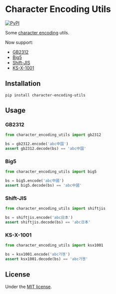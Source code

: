 # Character Encoding Utils

[![PyPI](https://img.shields.io/pypi/v/character-encoding-utils)](https://pypi.org/project/character-encoding-utils/)

Some [character encoding](https://en.wikipedia.org/wiki/Character_encoding) utils.

Now support:

- [GB2312](https://en.wikipedia.org/wiki/GB_2312)
- [Big5](https://en.wikipedia.org/wiki/Big5)
- [Shift-JIS](https://en.wikipedia.org/wiki/Shift_JIS)
- [KS-X-1001](https://en.wikipedia.org/wiki/KS_X_1001)

## Installation

```commandline
pip install character-encoding-utils
```

## Usage

### GB2312

```python
from character_encoding_utils import gb2312

bs = gb2312.encode('abc中国')
assert gb2312.decode(bs) == 'abc中国'
```

### Big5

```python
from character_encoding_utils import big5

bs = big5.encode('abc中國')
assert big5.decode(bs) == 'abc中國'
```

### Shift-JIS

```python
from character_encoding_utils import shiftjis

bs = shiftjis.encode('abc日本')
assert shiftjis.decode(bs) == 'abc日本'
```

### KS-X-1001

```python
from character_encoding_utils import ksx1001

bs = ksx1001.encode('abc가쳰')
assert ksx1001.decode(bs) == 'abc가쳰'
```

## License

Under the [MIT license](LICENSE).
